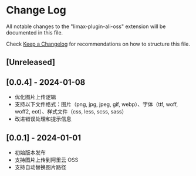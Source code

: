 # Change Log

All notable changes to the "limax-plugin-ali-oss" extension will be documented in this file.

Check [Keep a Changelog](http://keepachangelog.com/) for recommendations on how to structure this file.

## [Unreleased]

## [0.0.4] - 2024-01-08

- 优化图片上传逻辑
- 支持以下文件格式：图片（png, jpg, jpeg, gif, webp）、字体（ttf, woff, woff2, eot）、样式文件（css, less, scss, sass）
- 改进错误处理和提示信息

## [0.0.1] - 2024-01-01

- 初始版本发布
- 支持图片上传到阿里云 OSS
- 支持自动替换图片路径